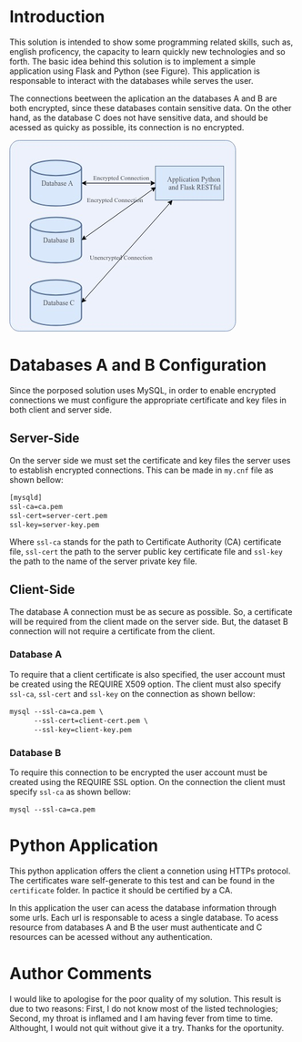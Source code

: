 # Introduction
This solution is intended to show some programming related skills, such as, english proficency, the capacity to learn quickly new technologies and so forth. The basic idea behind this solution is to implement a simple application using Flask and Python (see Figure). This application is responsable to interact with the databases while serves the user. 

The connections beetween the aplication an the databases A and B are both encrypted, since these databases contain sensitive data. On the other hand, as the database C does not have sensitive data, and should be acessed as quicky as possible, its connection is no encrypted.

![Alt text](blob/diagrama_desafio.jpg?raw=true "Solution Overview")

# Databases A and B Configuration
Since the porposed solution uses MySQL, in order to enable encrypted connections we must configure the appropriate certificate and key files in both client and server side.

## Server-Side
 On the server side we must set the certificate and key files the server uses to establish encrypted connections. This can be made in `my.cnf` file as shown bellow:
```
[mysqld]
ssl-ca=ca.pem
ssl-cert=server-cert.pem
ssl-key=server-key.pem
```
Where `ssl-ca` stands for the path to Certificate Authority (CA) certificate file, `ssl-cert` the path to the server public key certificate file and `ssl-key` the path to the name of the server private key file.

## Client-Side 
The database A connection must be as secure as possible. So, a certificate will be required from the client made on the server side. But, the dataset B connection will not require a certificate from the client. 
### Database A
To require that a client certificate is also specified, the user account must be created using the REQUIRE X509 option. The client must also specify `ssl-ca`, `ssl-cert` and `ssl-key` on the connection as shown bellow: 
``` shelScript
mysql --ssl-ca=ca.pem \
      --ssl-cert=client-cert.pem \
      --ssl-key=client-key.pem
```
### Database B
To require this connection to be encrypted the user account must be created using the REQUIRE SSL option. On the connection the client must specify `ssl-ca` as shown bellow: 
``` shelScript
mysql --ssl-ca=ca.pem
```

# Python Application
This python application offers the client a connetion using HTTPs protocol. The certificates ware self-generate to this test and can be found in the `certificate` folder. In pactice it should be certified by a CA. 

In this application the user can acess the database information through some urls. Each url is responsable to acess a single database. To acess resource from databases A and B the user must authenticate and C resources can be acessed without any authentication. 

# Author Comments
I would like to apologise for the poor quality of my solution. This result is due to two reasons: First, I do not know most of the listed technologies; Second, my throat is inflamed and I am having fever from time to time. Althought, I would not quit without give it a try.
Thanks for the oportunity.
